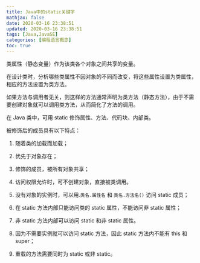 ```yaml
---
title: Java中的static关键字
mathjax: false
date: 2020-03-16 23:38:51
updated: 2020-03-16 23:38:51
tags: [Java,JavaSE]
categories: [编程语言概念]
toc: true
---
```


类属性（静态变量）作为该类各个对象之间共享的变量。

在设计类时，分析哪些类属性不因对象的不同而改变，将这些属性设置为类属性，相应的方法设置为类方法。

如果方法与调用者无关，则这样的方法通常声明为类方法（静态方法），由于不需要创建对象就可以调用类方法，从而简化了方法的调用。

在 Java 类中，可用 static 修饰属性、方法、代码块、内部类。

被修饰后的成员具有以下特点：

1. 随着类的加载而加载；
2. 优先于对象存在；
3. 修饰的成员，被所有对象共享；
4. 访问权限允许时，可不创建对象，直接被类调用。

1. 没有对象的实例时，可以用.`类名.属性名` 和 `类名.方法名()` 访问 static 成员；
2. 在 static 方法内部只能访问类的 static 属性，不能访问非 static 属性；
3. 非 static 方法内部可以访问 static 和非 static  属性。
4. 因为不需要实例就可以访问 static 方法，因此 static 方法内不能有 this 和 super；
5. 重载的方法需要同时为 static 或非 static。
